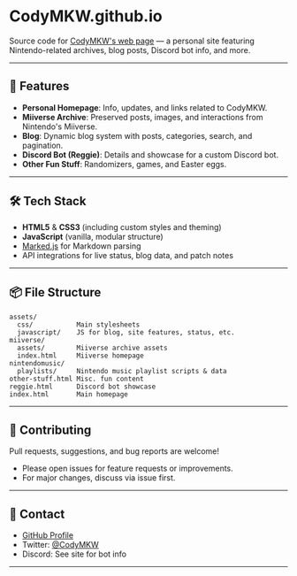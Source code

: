 # CodyMKW.github.io

Source code for [CodyMKW's web page](https://codymkw.github.io) — a personal site featuring Nintendo-related archives, blog posts, Discord bot info, and more.

---

## 🚀 Features

- **Personal Homepage**: Info, updates, and links related to CodyMKW.
- **Miiverse Archive**: Preserved posts, images, and interactions from Nintendo's Miiverse.
- **Blog**: Dynamic blog system with posts, categories, search, and pagination.
- **Discord Bot (Reggie)**: Details and showcase for a custom Discord bot.
- **Other Fun Stuff**: Randomizers, games, and Easter eggs.

---

## 🛠️ Tech Stack

- **HTML5** & **CSS3** (including custom styles and theming)
- **JavaScript** (vanilla, modular structure)
- [Marked.js](https://github.com/markedjs/marked) for Markdown parsing
- API integrations for live status, blog data, and patch notes

---

## 📦 File Structure

```
assets/
  css/           Main stylesheets
  javascript/    JS for blog, site features, status, etc.
miiverse/
  assets/        Miiverse archive assets
  index.html     Miiverse homepage
nintendomusic/
  playlists/     Nintendo music playlist scripts & data
other-stuff.html Misc. fun content
reggie.html      Discord bot showcase
index.html       Main homepage
```

---

## 📝 Contributing

Pull requests, suggestions, and bug reports are welcome!
- Please open issues for feature requests or improvements.
- For major changes, discuss via issue first.

---

## 💬 Contact

- [GitHub Profile](https://github.com/CodyMKW)
- Twitter: [@CodyMKW](https://twitter.com/CodyMKW)
- Discord: See site for bot info

---
